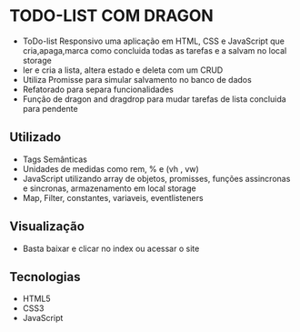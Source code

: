 # TODO-LIST COM DRAGON

- ToDo-list Responsivo uma aplicação em HTML, CSS e JavaScript que cria,apaga,marca como concluida todas as tarefas e a salvam no local storage
- ler e cria a lista, altera estado e deleta com um CRUD
- Utiliza Promisse para simular salvamento no banco de dados
- Refatorado para separa funcionalidades
- Função de dragon and dragdrop para mudar tarefas de lista concluida para pendente

## Utilizado

- Tags Semânticas
- Unidades de medidas como rem, % e (vh , vw)
- JavaScript utilizando array de objetos, promisses, funções assincronas e sincronas, armazenamento em local storage
- Map, Filter, constantes, variaveis, eventlisteners


## Visualização

- Basta baixar e clicar no index ou acessar o site
 
## Tecnologias

- HTML5
- CSS3
- JavaScript

